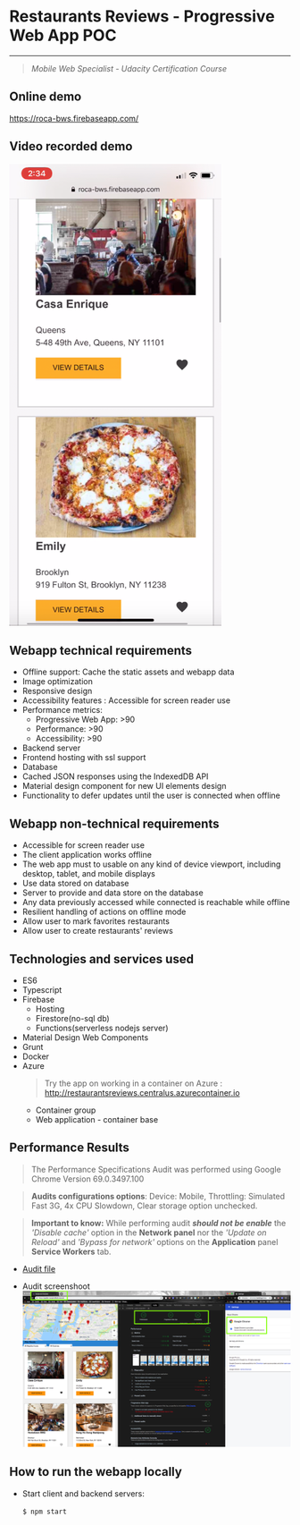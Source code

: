 # Restaurants Reviews - Progressive Web App POC
---

> _Mobile Web Specialist - Udacity Certification Course_

## Online demo
https://roca-bws.firebaseapp.com/

## Video recorded demo
[![Video recorded demo](demo/preview.png)](demo/Restaurants_reviews-Demo.MP4 "Video recorded demo")

## Webapp technical requirements

* Offline support: Cache the static assets and webapp data
* Image optimization
* Responsive design
* Accessibility features : Accessible for screen reader use
* Performance metrics:
    - Progressive Web App: >90
    - Performance: >90
    - Accessibility: >90
* Backend server
* Frontend hosting with ssl support
* Database
* Cached JSON responses using the IndexedDB API
* Material design component for new UI elements design
* Functionality to defer updates until the user is connected when offline

## Webapp non-technical requirements

* Accessible for screen reader use
* The client application works offline
* The web app must to usable on any kind of device viewport, including desktop, tablet, and mobile displays
* Use data stored on database
* Server to provide and data store on the database
* Any data previously accessed while connected is reachable while offline
* Resilient handling of actions on offline mode
* Allow user to mark favorites restaurants
* Allow user to create restaurants' reviews

## Technologies and services used

* ES6
* Typescript
* Firebase
    - Hosting
    - Firestore(no-sql db)
    - Functions(serverless nodejs server)
* Material Design Web Components
* Grunt
* Docker
* Azure
    > Try the app on working in a container on Azure : http://restaurantsreviews.centralus.azurecontainer.io
    - Container group
    - Web application - container base


##  Performance Results

> The Performance Specifications Audit was performed using Google Chrome Version 69.0.3497.100

> **Audits configurations options**: Device: Mobile, Throttling: Simulated Fast 3G, 4x CPU Slowdown, Clear storage option unchecked.

>**Important to know:** While performing audit _**should not be enable**_ the _'Disable cache'_ option in the **Network panel** nor the _'Update on Reload'_ and _'Bypass for network'_ options on the **Application** panel **Service Workers** tab.

* [Audit file](audits/lighthouse-chromioum-audit-10132018.json)

* Audit screenshoot
![lighthouse](audits/lighthouse-chromioum-audit-10132018.png)

## How to run the webapp locally
* Start client and backend servers:

    `$ npm start`